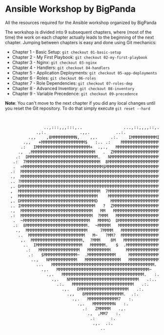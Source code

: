 Ansible Workshop by BigPanda
============================

All the resources required for the Ansible workshop organized by BigPanda

The workshop is divided into 9 subsequent chapters, where (most of the time) the work on each chapter actually leads to the beginning of the next chapter.
Jumping between chapters is easy and done using Git mechanics:

* Chapter 1 - Basic Setup: `git checkout 01-basic-setup`
* Chapter 2 - My First Playbook: `git checkout 02-my-first-playbook`
* Chapter 3 - Nginx: `git checkout 03-nginx`
* Chapter 4 - Handlers: `git checkout 04-handlers`
* Chapter 5 - Application Deployments: `git checkout 05-app-deployments`
* Chapter 6 - Roles: `git checkout 06-roles`
* Chapter 7 - Role Dependencies: `git checkout 07-roles-dep`
* Chapter 8 - Advanced Inventory: `git checkout 08-inventory`
* Chapter 9 - Variable Precedence: `git checkout 09-precedence`

**Note**: You can't move to the next chapter if you did any local changes until you reset the Git repository. To do that simply execute `git reset --hard`

<pre>


               ..,:::,,,:::,..                ...,::,,,,::,...
            .,:.             .,,.          ..:.              .:..
         .,,    ,8MMMMMMMMMN,    ,,.     .:.    IMMMMMMMMMMI     :.
       .,,   +MMMMMMMMMMMMMMMMM$   :.. .:    MMMMMMMMMMMMMMMMMM    :.
      .:   IMMMMMMMMMMMMMMMMMMMMM+  .,.,   MMMMMMMMMMMMMMMMMMMMMM   ...
     .,  .MMMMMMMMMMMMMMMMMMMMMMMMM   .  ZMMMMMMMMMMMMMMMMMMMMMMMMM   :.
    .:  DMMMMMMMMMMMMMMMMMMMMMMMMMMM.   NMMMMMMMMMMMMMMMMMMMMMMMMMMM.  ,
   .:  7MMMMMMMMMMMMMMMMMMMMMMMMMMMMM  8MMMMMMMMMMMMMMMMMMMMMMMMMMMMM  .,
   .  =MMMMMMMMMMMMMMMMMMMMMMMMMMMMMMM$MMMMMMMMMMMMMMMMMMMMMMMMMMMMMMM  :.
  .:  MMMMMMMMMMMMMMMMMMMMMMMMMMMMMMMMMMMMMMMMMMMMMMMMMMMMMMMMMMMMMMMM? ..
  .,  MMMMMMMMMMMMMMMMMMMMMMMMMMMMMMMMMMMMMMMMMMMMMMMMMMMMMMMMMMMMMMMMM  ,
  .. ?MMMMMMMMMMMMMMMMMMMMMMMMMMMMMMMMMMMMMMMMMMMMMMMMMMMMMMMMMMMMMMMMM  :.
  ,. DMMMMMMMMMMMMMMMMMMMMMMMMMMMMMMMMMMMMMMMMMMMMMMMMMMMMMMMMMMMMMMMMM  :.
  ,  MMMMMMMMMMMMMMMMMMMMMMMMMMMMMMMM  7MMMMMMMMMMMMMMMMMMMMMMMMMMMMMMM  ,.
  ,  MMMMMMMMMMMMMMMMMMMMMMMMMMMMMMM    MMMMMMMMMMMMMMMMMMMMMMMMMMMMMMM  ,.
  ,. DMMMMMMMMMMMMMMMMMMMMMMMMMMMMMD     MMMMMMMMMMMMMMMMMMMMMMMMMMMMMM  :.
  .. IMMMMMMMMMMMMMMMMMMMMMMMMMMMMM   ?  ZMMMMMMMMMMMMMMMMMMMMMMMMMMMMM  :.
  .,  MMMMMMMMMMMMMMMMMMMMMMMMMMMM   MM   MMMMMMMMMMMMMMMMMMMMMMMMMMMMM  ,
  .:  MMMMMMMMMMMMMMMMMMMMMMMMMMMM  ?MMM   MMMMMMMMMMMMMMMMMMMMMMMMMMM? ..
   .  ~MMMMMMMMMMMMMMMMMMMMMMMMMM   MMMMO  DMMMMMMMMMMMMMMMMMMMMMMMMMM  :.
   .:  8MMMMMMMMMMMMMMMMMMMMMMMM.  ~MMMMM   MMMMMMMMMMMMMMMMMMMMMMMMM  ..
    .,  MMMMMMMMMMMMMMMMMMMMMMMM     7MMMM   MMMMMMMMMMMMMMMMMMMMMMM=  ,
     ..  MMMMMMMMMMMMMMMMMMMMMM   M~   ?MM?  MMMMMMMMMMMMMMMMMMMMMM,  :.
      ,.  MMMMMMMMMMMMMMMMMMMM,  ?MMM    8M   MMMMMMMMMMMMMMMMMMMM~  :.
       ..  IMMMMMMMMMMMMMMMMMM   MMMMMM.   $  .MMMMMMMMMMMMMMMMMM   :.
        .:   MMMMMMMMMMMMMMMM   MMMMMMMMM      MMMMMMMMMMMMMMMM=  .,.
         .:   $MMMMMMMMMMMMM~  .MMMMMMMMMMM     MMMMMMMMMMMMMM   ,.
          ..,   NMMMMMMMMMMM   MMMMMMMMMMMMMM   MMMMMMMMMMMM.  .,.
            ...   MMMMMMMMMMMMMMMMMMMMMMMMMMMMMMMMMMMMMMMM.  .:.
              .,.   MMMMMMMMMMMMMMMMMMMMMMMMMMMMMMMMMMMM~   :.
                .,.   MMMMMMMMMMMMMMMMMMMMMMMMMMMMMMMM.   :..
                  .,.   NMMMMMMMMMMMMMMMMMMMMMMMMMMM   .:..
                    .:.   MMMMMMMMMMMMMMMMMMMMMMMM   .:.
                      .,.   DMMMMMMMMMMMMMMMMMMM   .:.
                        .,,   8MMMMMMMMMMMMMMM.  .:.
                          .,.   MMMMMMMMMMMM7   :.
                            .,.   MMMMMMMMN   :.
                              .:   ZMMMMM   .,.
                                .,  ,MM7   :.
                                 .:      :.
                                  .,.  .:.
                                     ..

</pre>